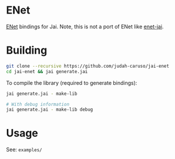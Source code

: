 # ENet

[ENet](https://github.com/zpl-c/enet) bindings for Jai. Note, this is not a port of ENet like [enet-jai](https://github.com/rytc/enet-jai).

# Building

```sh
git clone --recursive https://github.com/judah-caruso/jai-enet
cd jai-enet && jai generate.jai
```

To compile the library (required to generate bindings):

```sh
jai generate.jai - make-lib

# With debug information
jai generate.jai - make-lib debug
```

# Usage

See: `examples/`
